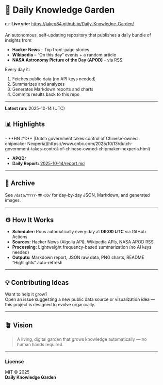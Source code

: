 # 🌱 Daily Knowledge Garden

👉 **Live site:** https://jakep84.github.io/Daily-Knowledge-Garden/

An autonomous, self-updating repository that publishes a daily bundle of insights from:

- **Hacker News** – Top front-page stories
- **Wikipedia** – “On this day” events + a random article
- **NASA Astronomy Picture of the Day (APOD)** – via RSS

Every day it:

1. Fetches public data (no API keys needed)
2. Summarizes and analyzes
3. Generates Markdown reports and charts
4. Commits results back to this repo

---

**Latest run:** <!--LATEST_RUN-->2025-10-14 (UTC)<!--/LATEST_RUN-->

## 📊 Highlights

<!--HIGHLIGHTS-->- **HN #1:** [Dutch government takes control of Chinese-owned chipmaker Nexperia](https://www.cnbc.com/2025/10/13/dutch-government-takes-control-of-chinese-owned-chipmaker-nexperia.html)
- **APOD:** [](https://apod.nasa.gov/apod/astropix.html)
- **Daily Report:** [2025-10-14/report.md](/data/2025-10-14/report.md)<!--/HIGHLIGHTS-->

---

## 📁 Archive

See `/data/YYYY-MM-DD/` for day-by-day JSON, Markdown, and generated images.

---

## ⚙️ How It Works

- **Scheduler:** Runs automatically every day at **09:00 UTC** via GitHub Actions
- **Sources:** Hacker News (Algolia API), Wikipedia APIs, NASA APOD RSS
- **Processing:** Lightweight frequency-based summarization (no AI keys needed)
- **Outputs:** Markdown report, JSON raw data, PNG charts, README “Highlights” auto-refresh

---

## 💡 Contributing Ideas

Want to help it grow?  
Open an issue suggesting a new public data source or visualization idea — this project is designed to evolve organically.

---

## 🪴 Vision

> A living, digital garden that grows knowledge automatically — no human hands required.

---

### License

MIT © 2025  
**Daily Knowledge Garden**
